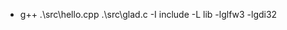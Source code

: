 <!--
 * @Date: 2024-03-20 15:04:24
 * @LastEditors: liqunwu wlqsmiling@gmail.com
 * @LastEditTime: 2024-03-20 15:04:45
 * @FilePath: \opengl_demo\README.md
-->
* g++ .\src\hello.cpp .\src\glad.c -I include -L lib -lglfw3 -lgdi32
